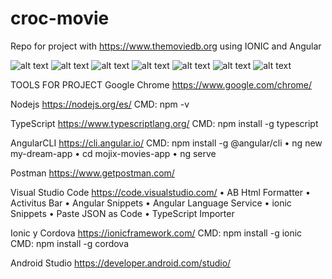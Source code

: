 # croc-movie
Repo for project with https://www.themoviedb.org using IONIC and Angular 

![alt text](https://github.com/alexanderbismark007/croc-movie/blob/master/src/docs/1.jpg)
![alt text](https://github.com/alexanderbismark007/croc-movie/blob/master/src/docs/2.jpg)
![alt text](https://github.com/alexanderbismark007/croc-movie/blob/master/src/docs/3.jpg)
![alt text](https://github.com/alexanderbismark007/croc-movie/blob/master/src/docs/4.jpg)
![alt text](https://github.com/alexanderbismark007/croc-movie/blob/master/src/docs/5.jpg)
![alt text](https://github.com/alexanderbismark007/croc-movie/blob/master/src/docs/6.jpg)
![alt text](https://github.com/alexanderbismark007/croc-movie/blob/master/src/docs/7.jpg)

TOOLS FOR PROJECT
Google Chrome
https://www.google.com/chrome/ 

Nodejs
https://nodejs.org/es/ 
CMD: npm -v

TypeScript
https://www.typescriptlang.org/ 
CMD: npm install -g typescript

AngularCLI
https://cli.angular.io/
CMD: npm install -g @angular/cli 
•	ng new my-dream-app
•	cd mojix-movies-app
•	ng serve

Postman
https://www.getpostman.com/ 

Visual Studio Code
https://code.visualstudio.com/
•	AB Html Formatter
•	Activitus Bar
•	Angular Snippets
•	Angular Language Service
•	ionic Snippets
•	Paste JSON as Code
•	TypeScript Importer

Ionic y Cordova
https://ionicframework.com/ 
CMD: npm install -g ionic
CMD: npm install -g cordova

Android Studio
https://developer.android.com/studio/ 

 
